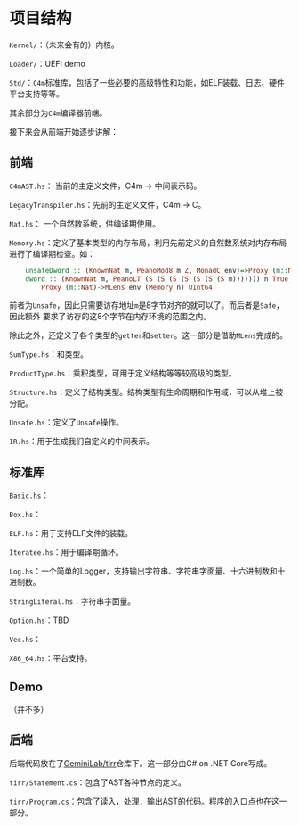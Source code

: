 # 项目结构


`Kernel/`：（未来会有的）内核。

`Loader/`：UEFI demo

`Std/`：`C4m`标准库，包括了一些必要的高级特性和功能，如ELF装载、日志、硬件平台支持等等。

其余部分为`C4m`编译器前端。

接下来会从前端开始逐步讲解：

## 前端

`C4mAST.hs`： 当前的主定义文件，C4m → 中间表示码。

`LegacyTranspiler.hs`：先前的主定义文件，C4m → C。

`Nat.hs`： 一个自然数系统，供编译期使用。

`Memory.hs`：定义了基本类型的内存布局，利用先前定义的自然数系统对内存布局进行了编译期检查。如：

```haskell
    unsafeDword :: (KnownNat m, PeanoMod8 m Z, MonadC env)=>Proxy (m::Nat)->MLens env (Memory n) UInt64
    dword :: (KnownNat m, PeanoLT (S (S (S (S (S (S (S m))))))) n True, PeanoMod8 m Z, MonadC env)=>
        Proxy (m::Nat)->MLens env (Memory n) UInt64
```
前者为`Unsafe`，因此只需要访存地址`m`是8字节对齐的就可以了。而后者是`Safe`，因此额外
要求了访存的这8个字节在内存环境的范围之内。

除此之外，还定义了各个类型的`getter`和`setter`。这一部分是借助`MLens`完成的。

`SumType.hs`：和类型。

`ProductType.hs`：乘积类型，可用于定义结构等等较高级的类型。

`Structure.hs`：定义了结构类型。结构类型有生命周期和作用域，可以从堆上被分配。

`Unsafe.hs`：定义了`Unsafe`操作。

`IR.hs`：用于生成我们自定义的中间表示。

## 标准库

`Basic.hs`：

`Box.hs`：

`ELF.hs`：用于支持ELF文件的装载。

`Iteratee.hs`：用于编译期循环。

`Log.hs`：一个简单的Logger，支持输出字符串、字符串字面量、十六进制数和十进制数。

`StringLiteral.hs`：字符串字面量。

`Option.hs`：TBD

`Vec.hs`：

`X86_64.hs`：平台支持。

## Demo

（并不多）

## 后端

后端代码放在了[GeminiLab/tirr](https://github.com/GeminiLab/tirr)仓库下。这一部分由C# on .NET Core写成。

`tirr/Statement.cs`：包含了AST各种节点的定义。

`tirr/Program.cs`：包含了读入，处理，输出AST的代码。程序的入口点也在这一部分。
